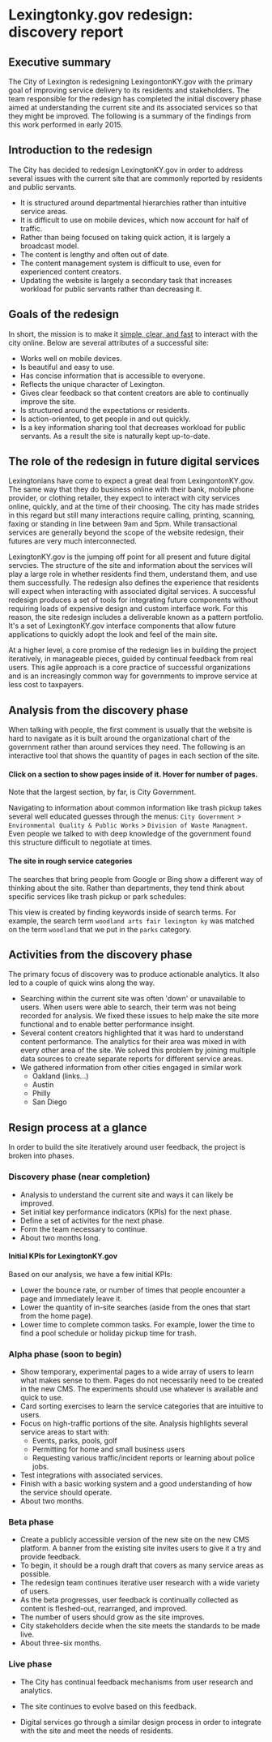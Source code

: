 <link rel="stylesheet" href="css/style.css">


# Lexingtonky.gov redesign: discovery report

## Executive summary

The City of Lexington is redesigning LexingontonKY.gov with the primary goal of improving service delivery to its residents and stakeholders. The team responsible for the redesign has completed the initial discovery phase aimed at understanding the current site and its associated services so that they might be improved. The following is a summary of the findings from this work performed in early 2015.

## Introduction to the redesign

The City has decided to redesign LexingtonKY.gov in order to address several issues with the current site that are commonly reported by residents and public servants. 

* It is structured around departmental hierarchies rather than intuitive service areas.
* It is difficult to use on mobile devices, which now account for half of traffic.
* Rather than being focused on taking quick action, it is largely a broadcast model.
* The content is lengthy and often out of date.
* The content management system is difficult to use, even for experienced content creators.
* Updating the website is largely a secondary task that increases workload for public servants rather than decreasing it.

## Goals of the redesign

In short, the mission is to make it [simple, clear, and fast](https://www.gov.uk/transformation) to interact with the city online. Below are several attributes of a successful site:

* Works well on mobile devices.
* Is beautiful and easy to use.
* Has concise information that is accessible to everyone.
* Reflects the unique character of Lexington.
* Gives clear feedback so that content creators are able to continually improve the site.
* Is structured around the expectations or residents.
* Is action-oriented, to get people in and out quickly.
* Is a key information sharing tool that decreases workload for public servants. As a result the site is naturally kept up-to-date.

## The role of the redesign in future digital services

Lexingtonians have come to expect a great deal from LexingontonKY.gov. The same way that they do business online with their bank, mobile phone provider, or clothing retailer, they expect to interact with city services online, quickly, and at the time of their choosing. The city has made strides in this regard but still many interactions require calling, printing, scanning, faxing or standing in line between 9am and 5pm. While transactional services are generally beyond the scope of the website redesign, their futures are very much interconnected.

LexingtonKY.gov is the jumping off point for all present and future digital servcies. The structure of the site and information about the services will play a large role in whether residents find them, understand them, and use them successfully. The redesign also defines the experience that residents will expect when interacting with associated digital services. A successful redesign produces a set of tools for integrating future components without requiring loads of expensive design and custom interface work. For this reason, the site redesign includes a deliverable known as a pattern portfolio. It's a set of LexingtonKY.gov interface components that allow future applications to quickly adopt the look and feel of the main site.

At a higher level, a core promise of the redesign lies in building the project iteratively, in manageable pieces, guided by continual feedback from real users. This agile approach is a core practice of successful organizations and is an increasingly common way for governments to improve service at less cost to taxpayers.

## Analysis from the discovery phase

When talking with people, the first comment is usually that the website is hard to navigate as it is built around the organizational chart of the government rather than around services they need. The following is an interactive tool that shows the quantity of pages in each section of the site. 

#### Click on a section to show pages inside of it. Hover for number of pages.

<p class="chart" id="chart"></p>

Note that the largest section, by far, is City Government.

Navigating to information about common information like trash pickup takes several well educated guesses through the menus:  `City Government` > `Environmental Quality & Public Works` > `Division of Waste Managment`. Even people we talked to with deep knowledge of the government found this structure difficult to negotiate at times.

#### The site in rough service categories

The searches that bring people from Google or Bing show a different way of thinking about the site. Rather than departments, they tend think about specific services like trash pickup or park schedules:

<p class="chart" id="chart-inverse"></p>

This view is created by finding keywords inside of search terms. For example, the search term `woodland arts fair lexington ky` was matched on the term `woodland` that we put in the `parks` category.


## Activities from the discovery phase

The primary focus of discovery was to produce actionable analytics. It also led to a couple of quick wins along the way.

* Searching within the current site was often 'down' or unavailable to users. When users were able to search, their term was not being recorded for analysis. We fixed these issues to help make the site more functional and to enable better performance insight.
* Several content creators highlighted that it was hard to understand content performance. The analytics for their area was mixed in with every other area of the site. We solved this problem by joining multiple data sources to create separate reports for different service areas.
* We gathered information from other cities engaged in similar work
	* Oakland (links...)
	* Austin
	* Philly
	* San Diego


## Resign process at a glance

In order to build the site iteratively around user feedback, the project is broken into phases.

### Discovery phase (near completion)

* Analysis to understand the current site and ways it can likely be improved.
* Set initial key performance indicators (KPIs) for the next phase. 
* Define a set of activites for the next phase.
* Form the team necessary to continue.
* About two months long.

#### Initial KPIs for LexingtonKY.gov

Based on our analysis, we have a few initial KPIs:

* Lower the bounce rate, or number of times that people encounter a page and immediately leave it.
* Lower the quantity of in-site searches (aside from the ones that start from the home page).
* Lower time to complete common tasks. For example, lower the time to find a pool schedule or holiday pickup time for trash.


### Alpha phase (soon to begin)

* Show temporary, experimental pages to a wide array of users to learn what makes sense to them. Pages do not necessarily need to be created in the new CMS. The experiments should use whatever is available and quick to use. 
* Card sorting exercises to learn the service categories that are intuitive to users.
* Focus on high-traffic portions of the site. Analysis highlights several service areas to start with:
	* Events, parks, pools, golf
	* Permitting for home and small business users
	* Requesting various traffic/incident reports or learning about police jobs.
* Test integrations with associated services.
* Finish with a basic working system and a good understanding of how the service should operate.
* About two months.


### Beta phase

* Create a publicly accessible version of the new site on the new CMS platform. A banner from the existing site invites users to give it a try and provide feedback.
* To begin, it should be a rough draft that covers as many service areas as possible.
* The redesign team continues iterative user research with a wide variety of users.
* As the beta progresses, user feedback is continually collected as content is fleshed-out, rearranged, and improved.
* The number of users should grow as the site improves.
* City stakeholders decide when the site meets the standards to be made live.
* About three-six months.

### Live phase

* The City has continual feedback mechanisms from user research and analytics.
* The site continues to evolve based on this feedback.
* Digital services go through a similar design process in order to integrate with the site and meet the needs of residents.


  <script src='http://codepen.io/assets/libs/fullpage/jquery.js'></script>
  <script src='http://d3js.org/d3.v3.min.js'></script>

  <script src="js/index.js"></script>

	
